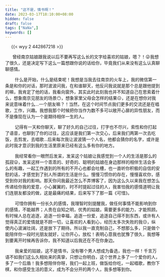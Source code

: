 ```yaml
---
title: "这不是，情书啊！"
date: 2023-03-17T18:10:00+08:00
hidden: false
draft: false
tags: ["NaNa",]
keywords: []
---
```


     {{< wyy 2 442867218 >}}

      曾经南京姑娘跟我说以后不要再写这么长的文字给喜欢的姑娘，嗯？！😜我想了很久，还是决定写下这么一篇想跟你说的话给你，毕竟我们从来没有这么认真聊聊感情。

        什么是开始，什么是结束呢！我想是当我去往南京的火车上，我的微信第一条是和你的对话，那时波波问我，在和谁聊天，他反问我说就是那个总是跟他提到的嘛，我肯定了他的话，我看向窗外，其实此时此刻我也并不知道自己在思索着什么，想象南京见朋友的场景😶，想象家里父母会怎样的结果😖，还是在想你对我来说意味着什么...一个朋友嘛？！当然，在这个时间节点我们更多的交流还是在唱歌，工作，兴趣。我想我那个时候把你当作为数不多可以敞开心扉的异性朋友，而不是像现在认为一个是期待相伴一生的人。

        记得有一天和你聊天，聊了好久的自己过往，打字也不尽兴，索性和你打起了语音，也聊到了你的过往，这应该是我们第一次交心，后来我们两第一次去吃饭，去剪发，去唱歌...后来每次我让波波猜一个人名，他都会猜你的名字，或许是此时我才意识到我的生活里原来已经有这么多有你的地方。

        我经常看你一眼然后发呆，发呆这个姑娘让我感觉到一个人的生活是那么的孤寂😛，发呆这样一个乖乖的、好奇的、聪明的姑娘在身边那样的相伴生活会多么的有趣，一起工作遇到的所有的不开心也都会吐槽，也一直听你积极的自信的安慰的话，才感觉到了别人所谓的生活是什么。慢慢习惯你的存在，慢慢喜欢你，感受到你对我的影响。那天你问我最近怎么不弄博客了，因为这么久以来我在想怎么传递给你我的爱意，小心翼翼的，时不时提起过往的人，我害怕我的感情道明让我们连朋友都没的做，这是最痛的结果，后来写下了那一篇《可惜》。

        可惜你拥有一份长久的感情，我理智时刻提醒我，做任何事情不能影响到你的感情，不能越界；人贵在自知之明，优秀的姑娘，需要更多的能力，才能照顾。有时候人总在追逐，追逐一份幸福，追逐一份爱，追逐自己得不到东西，或许有人觉得真正的爱情就是不顾一切，让喜欢的人看到心，经历太多次失败的我😔，纵使内心波澜壮阔，还是放下了期待。所以我一直克制自己，不想那么多，只是做个能陪伴你一段时光朋友就好，让你开心，放松！表明心意我也犹豫了很久，我想等到要离开时候再告诉你，我不知道以后我还在不在你身边。

        我亲爱的姑娘，这不是情书，没有哪个男人想成为备选，我也一样！千言万语不如我们这么久相处来的真挚，只想让你明白，这个世界上多了一个爱你的人，多了一个后盾！我多想陪伴你呀，我们一起上班，做饭给你吃，一起唱歌，教你下棋，和你感受生活的意义，成为不会分开的两个人，我多想等到你。
